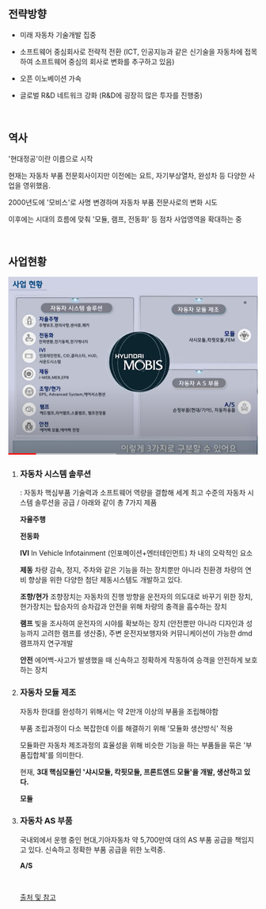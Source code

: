

## 전략방향

- 미래 자동차 기술개발 집중

- 소프트웨어 중심회사로 전략적 전환 (ICT, 인공지능과 같은 신기술을 자동차에 접목하여 소프트웨어 중심의 회사로 변화를 추구하고 있음)

- 오픈 이노베이션 가속

- 글로벌 R&D 네트워크 강화  (R&D에 굉장히 많은 투자를 진행중)

​    

## 역사

'현대정공'이란 이름으로 시작

현재는 자동차 부품 전문회사이지만 이전에는 요트, 자기부상열차, 완성차 등 다양한 사업을 영위했음.

2000년도에 '모비스'로 사명 변경하며 자동차 부품 전문사로의 변화 시도

이후에는 시대의 흐름에 맞춰 '모듈, 램프, 전동화' 등 점차 사업영역을 확대하는 중

​    

## 사업현황

<IMG src="../source/3가지 영역.png">

1. ### 자동차 시스템 솔루션

   : 자동차 핵심부품 기술력과 소프트웨어 역량을 결합해 세계 최고 수준의 자동차 시스템 솔루션을 공급 / 아래와 같이 총 7가지 제품

   **자율주행**  

   **전동화**  

   **IVI**  In Vehicle Infotainment (인포메이션+엔터테인먼트) 차 내의 오락적인 요소

   **제동** 차량 감속, 정지, 주차와 같은 기능을 하는 장치뿐만 아니라 친환경 차량의 연비 향상을 위한 다양한 첨단 제동시스템도 개발하고 있다.

   **조향/현가** 조향장치는 자동차의 진행 방향을 운전자의 의도대로 바꾸기 위한 장치, 현가장치는 탑승자의 승차감과 안전을 위해 차량의 충격을 흡수하는 장치

   **램프**  빛을 조사하여 운전자의 시야를 확보하는 장치 (안전뿐만 아니라 디자인과 성능까지 고려한 램프를 생산중), 주변 운전자보행자와 커뮤니케이션이 가능한 dmd 램프까지 연구개발

   **안전**  에어백-사고가 발생했을 때 신속하고 정확하게 작동하여 승객을 안전하게 보호하는 장치

2. ### 자동차 모듈 제조

   자동차 한대를 완성하기 위해서는 약 2만개 이상의 부품을 조립해야함

   부품 조립과정이 다소 복잡한데 이를 해결하기 위해 '모듈화 생산방식' 적용

   모듈화란 자동차 제조과정의 효율성을 위해  비슷한 기능을 하는 부품들을 묶은 '부품집합체'를 의미한다.

   현재, **3대 핵심모듈인 '샤시모듈, 칵핏모듈, 프론트엔드 모듈'을 개발, 생산하고 있다.**

   **모듈**  

3. ### 자동차 AS 부품

   국내외에서 운행 중인 현대,기아자동차 약 5,700만여 대의 AS 부품 공급을 책임지고 있다. 신속하고 정확한 부품 공급을 위한 노력중.

   **A/S**  

   ​    

   [출처 및 참고](https://www.youtube.com/watch?v=6Pj_2Ll2TE8)

